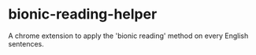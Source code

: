 # bionic-reading-helper
A chrome extension to apply the 'bionic reading' method on every English sentences.
